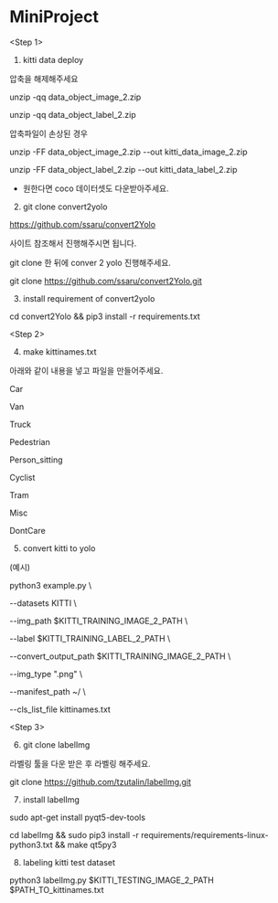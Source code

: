 # MiniProject

<Step 1>
1. kitti data deploy

압축을 해제해주세요

unzip -qq data_object_image_2.zip

unzip -qq data_object_label_2.zip 

압축파일이 손상된 경우

unzip -FF data_object_image_2.zip --out kitti_data_image_2.zip

unzip -FF data_object_label_2.zip --out kitti_data_label_2.zip


* 원한다면 coco 데이터셋도 다운받아주세요.

2. git clone convert2yolo

https://github.com/ssaru/convert2Yolo

사이트 참조해서 진행해주시면 됩니다.

git clone 한 뒤에 conver 2 yolo 진행해주세요.

git clone https://github.com/ssaru/convert2Yolo.git


3. install requirement of convert2yolo

cd convert2Yolo && pip3 install -r requirements.txt

<Step 2>

4. make kittinames.txt 

아래와 같이 내용을 넣고 파일을 만들어주세요.

Car

Van 

Truck 

Pedestrian 

Person_sitting 

Cyclist 

Tram 

Misc 

DontCare


5. convert kitti to yolo

(예시)

python3 example.py \

--datasets KITTI \

--img_path $KITTI_TRAINING_IMAGE_2_PATH \

--label $KITTI_TRAINING_LABEL_2_PATH \

--convert_output_path $KITTI_TRAINING_IMAGE_2_PATH \

--img_type ".png" \

--manifest_path ~/ \

--cls_list_file kittinames.txt

<Step 3>

6. git clone labelImg

라벨링 툴을 다운 받은 후 라벨링 해주세요.

git clone https://github.com/tzutalin/labelImg.git


7. install labelImg

sudo apt-get install pyqt5-dev-tools

cd labelImg && sudo pip3 install -r requirements/requirements-linux-python3.txt && make qt5py3


8. labeling kitti test dataset

python3 labelImg.py $KITTI_TESTING_IMAGE_2_PATH $PATH_TO_kittinames.txt

